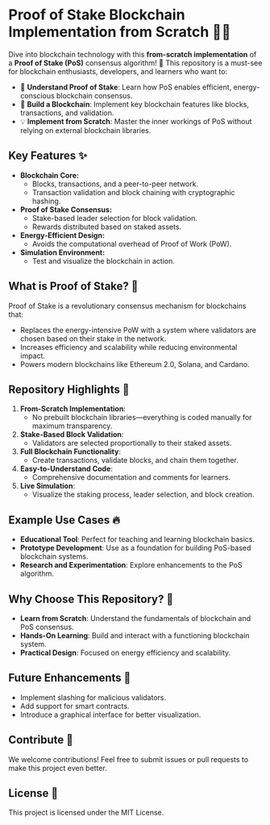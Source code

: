 
# Proof of Stake Blockchain Implementation from Scratch 🔗🚀  

Dive into blockchain technology with this **from-scratch implementation** of a **Proof of Stake (PoS)** consensus algorithm! 🌟 This repository is a must-see for blockchain enthusiasts, developers, and learners who want to:  

- 🧠 **Understand Proof of Stake**: Learn how PoS enables efficient, energy-conscious blockchain consensus.  
- 🔗 **Build a Blockchain**: Implement key blockchain features like blocks, transactions, and validation.  
- 💡 **Implement from Scratch**: Master the inner workings of PoS without relying on external blockchain libraries.  

## Key Features ✨  
- **Blockchain Core:**  
  - Blocks, transactions, and a peer-to-peer network.  
  - Transaction validation and block chaining with cryptographic hashing.  
- **Proof of Stake Consensus:**  
  - Stake-based leader selection for block validation.  
  - Rewards distributed based on staked assets.  
- **Energy-Efficient Design:**  
  - Avoids the computational overhead of Proof of Work (PoW).  
- **Simulation Environment:**  
  - Test and visualize the blockchain in action.  

## What is Proof of Stake? 🤔  
Proof of Stake is a revolutionary consensus mechanism for blockchains that:  
- Replaces the energy-intensive PoW with a system where validators are chosen based on their stake in the network.  
- Increases efficiency and scalability while reducing environmental impact.  
- Powers modern blockchains like Ethereum 2.0, Solana, and Cardano.  

## Repository Highlights 🌟  
1. **From-Scratch Implementation**:  
   - No prebuilt blockchain libraries—everything is coded manually for maximum transparency.  
2. **Stake-Based Block Validation**:  
   - Validators are selected proportionally to their staked assets.  
3. **Full Blockchain Functionality**:  
   - Create transactions, validate blocks, and chain them together.  
4. **Easy-to-Understand Code**:  
   - Comprehensive documentation and comments for learners.  
5. **Live Simulation**:  
   - Visualize the staking process, leader selection, and block creation.    

## Example Use Cases 🔥  
- **Educational Tool**: Perfect for teaching and learning blockchain basics.  
- **Prototype Development**: Use as a foundation for building PoS-based blockchain systems.  
- **Research and Experimentation**: Explore enhancements to the PoS algorithm.  

## Why Choose This Repository? 🌟  
- **Learn from Scratch**: Understand the fundamentals of blockchain and PoS consensus.  
- **Hands-On Learning**: Build and interact with a functioning blockchain system.  
- **Practical Design**: Focused on energy efficiency and scalability.  

## Future Enhancements 🚀  
- Implement slashing for malicious validators.  
- Add support for smart contracts.  
- Introduce a graphical interface for better visualization.  

## Contribute 🤝  
We welcome contributions! Feel free to submit issues or pull requests to make this project even better.  

## License 📄  
This project is licensed under the MIT License.  
